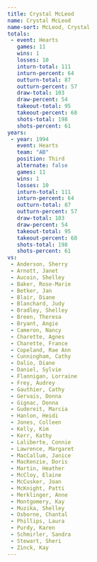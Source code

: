```yaml
---
title: Crystal McLeod
name: Crystal McLeod
name-sort: McLeod, Crystal
totals:
 - event: Hearts
   games: 11
   wins: 1
   losses: 10
   inturn-total: 111
   inturn-percent: 64
   outturn-total: 87
   outturn-percent: 57
   draw-total: 103
   draw-percent: 54
   takeout-total: 95
   takeout-percent: 68
   shots-total: 198
   shots-percent: 61
years:
 - year: 1994
   event: Hearts
   team: "AB"
   position: Third
   alternate: false
   games: 11
   wins: 1
   losses: 10
   inturn-total: 111
   inturn-percent: 64
   outturn-total: 87
   outturn-percent: 57
   draw-total: 103
   draw-percent: 54
   takeout-total: 95
   takeout-percent: 68
   shots-total: 198
   shots-percent: 61
vs:
 - Anderson, Sherry
 - Arnott, Janet
 - Aucoin, Shelley
 - Baker, Rose-Marie
 - Betker, Jan
 - Blair, Diane
 - Blanchard, Judy
 - Bradley, Shelley
 - Breen, Theresa
 - Bryant, Angie
 - Cameron, Nancy
 - Charette, Agnes
 - Charette, France
 - Copeland, Rae Ann
 - Cunningham, Cathy
 - Dalio, Diane
 - Daniel, Sylvie
 - Flannigan, Lorraine
 - Frey, Audrey
 - Gauthier, Cathy
 - Gervais, Donna
 - Gignac, Donna
 - Gudereit, Marcia
 - Hanlon, Heidi
 - Jones, Colleen
 - Kelly, Kim
 - Kerr, Kathy
 - Laliberte, Connie
 - Lawrence, Margaret
 - MacCallum, Janice
 - MacKenzie, Doris
 - Martin, Heather
 - McCloy, Elaine
 - McCusker, Joan
 - McKnight, Patti
 - Merklinger, Anne
 - Montgomery, Kay
 - Muzika, Shelley
 - Osborne, Chantal
 - Phillips, Laura
 - Purdy, Karen
 - Schmirler, Sandra
 - Stewart, Sheri
 - Zinck, Kay
---
```

